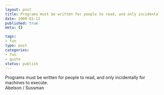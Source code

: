 ```yaml
--- 
layout: post
title: Programs must be written for people to read, and only incidentally for machines to execute.
date: 2009-03-12
published: true
meta: {}

tags: 
- fun
type: post
categories: 
- fun
- quote
status: publish
---
```

Programs must be written for people to read, and only incidentally for machines to execute.<br />Abelson / Sussman
